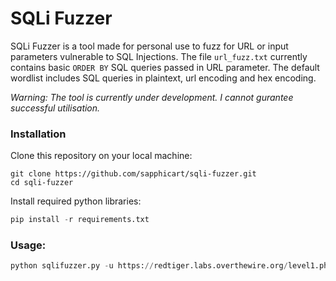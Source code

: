 # SQLi Fuzzer

SQLi Fuzzer is a tool made for personal use to fuzz for URL or input parameters vulnerable to SQL Injections. The file `url_fuzz.txt` currently contains basic `ORDER BY` SQL queries passed in URL parameter. The default wordlist includes SQL queries in plaintext, url encoding and hex encoding.

_Warning: The tool is currently under development. I cannot gurantee successful utilisation._

### Installation
Clone this repository on your local machine:
```
git clone https://github.com/sapphicart/sqli-fuzzer.git
cd sqli-fuzzer
```
Install required python libraries:
```python
pip install -r requirements.txt
```

### Usage: </br>
```python
python sqlifuzzer.py -u https://redtiger.labs.overthewire.org/level1.php -v False -w url_fuzz.txt
```